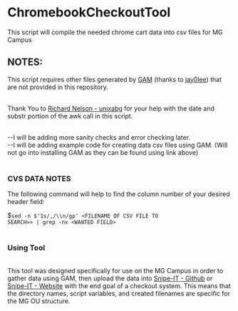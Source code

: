 # ChromebookCheckoutTool
This script will compile the needed chrome cart data into csv files for MG Campus

<h2><b>NOTES: </b></h2>This script requires other files generated by <a href="https://github.com/jay0lee/GAM">GAM</a> (thanks to <a href="https://github.com/jay0lee">jay0lee</a>) that are not provided in this repository.</br></br>

Thank You to <a href="https://github.com/unixabg"/>Richard Nelson - unixabg</a> for your help with the date and substr portion of the awk call in this script.</br></br>

--I will be adding more sanity checks and error checking later. </br>
--I will be adding example code for creating data csv files using GAM. (Will not go into installing GAM as they can be found using link above)</br></br>

<h3>CVS DATA NOTES</h3>
The following command will help to find the column number of your desired header field:

$<code>sed -n $'1s/,/\\\n/gp' &lt;FILENAME OF CSV FILE TO SEARCH>&gt; | grep -nx &lt;WANTED FIELD&gt; </code></br></br>

<h3><b>Using Tool</b></h3></br>
This tool was designed specifically for use on the MG Campus in order to gather data using GAM, then upload the data into <a href="https://github.com/snipe/snipe-it"/>Snipe-IT - Github</a>  or <a href="https://snipeitapp.com/"</a>Snipe-IT - Website</a> with the end goal of a checkout system. This means that the directory names, script variables, and created filenames are specific for the MG OU structure.</br>
